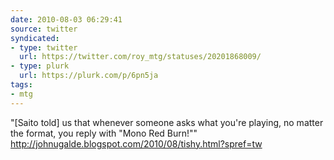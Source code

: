 ```yaml
---
date: 2010-08-03 06:29:41
source: twitter
syndicated:
- type: twitter
  url: https://twitter.com/roy_mtg/statuses/20201868009/
- type: plurk
  url: https://plurk.com/p/6pn5ja
tags:
- mtg
---
```


"[Saito told] us that whenever someone asks what you're playing, no matter the format, you reply with "Mono Red Burn!"" http://johnugalde.blogspot.com/2010/08/tishy.html?spref=tw